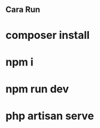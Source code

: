<h2>Cara Run</h2>

<h1>composer install</h1>
<h1>npm i</h1>
<h1>npm run dev</h1>
<h1>php artisan serve</h1>
